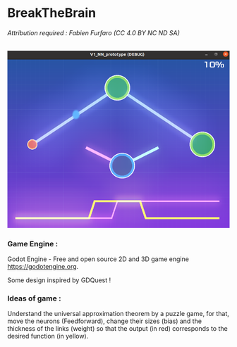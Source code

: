 # BreakTheBrain

###### Attribution required : Fabien Furfaro (CC 4.0 BY NC ND SA)

![ProofOfConcept](/scale_model.png)

### Game Engine :

Godot Engine - Free and open source 2D and 3D game engine https://godotengine.org.

Some design inspired by GDQuest !

### Ideas of game :

Understand the universal approximation theorem by a puzzle game, for that, move the neurons (Feedforward), change their sizes (bias) and the thickness of the links (weight) so that the output (in red) corresponds to the desired function (in yellow).
